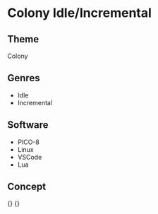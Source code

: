 # Colony Idle/Incremental
## Theme
Colony
## Genres
- Idle
- Incremental
## Software
- PICO-8
- Linux
- VSCode
- Lua
## Concept
{}
{}